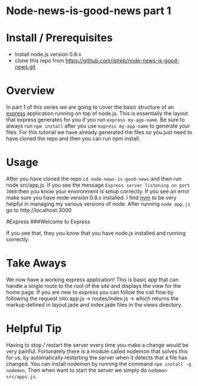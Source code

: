 Node-news-is-good-news part 1
================

Install / Prerequisites
================

* Install node.js version 0.8.x
* clone this repo from https://github.com/jstreb/node-news-is-good-news.git

Overview
================

In part 1 of this series we are going to cover the basic structure of an [express](http://expressjs.com/) application running on top of node.js.  This is essentially the layout that express generates for you if you run `express my-app-name`.  Be sure to always run `npm install` after you use `express my-app-name` to generate your files.  For this tutorial we have already generated the files so you just need to have cloned the repo and then you can run npm install.


Usage
================

After you have cloned the repo `cd node-news-is-good-news` and then run node src/app.js.  If you see the message `Express server listening on port 3000` then you know your environment is setup correctly.  If you see an error make sure you have node version 0.8.x installed.  I find [nvm](https://github.com/creationix/nvm/) to be very helpful in managing my various versions of node.  After running `node app.js` go to http://localhost:3000

#Express
###Welcome to Express

If you see that, they you know that you have node.js installed and running correctly.

Take Aways
================

We now have a working express application!  This is basic app that can handle a single route to the root of the site and displays the view for the home page.  If you are new to express you can follow the call flow by following the request into app.js -> routes/index.js -> which returns the markup defined in layout.jade and index.jade files in the views directory.

Helpful Tip
================

Having to stop / restart the server every time you make a change would be very painful. Fortunately there is a module called nodemon that solves this for us, by automatically restarting the server when it detects that a file has changed. You can install nodemon by running the command `npm install -g nodemon`.  Then when want to start the server we simply do `nodemon src/apps.js`.